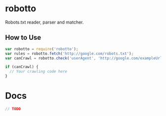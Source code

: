 # robotto
Robots.txt reader, parser and matcher.


## How to Use

```js
var robotto = require('robotto');
var rules = robotto.fetch('http://google.com/robots.txt');
var canCrawl = robotto.check('userAgent', 'http://google.com/exampleUrl', rules);

if (canCrawl) {
  // Your crawling code here
}
```


# Docs

```js
// TODO
```
